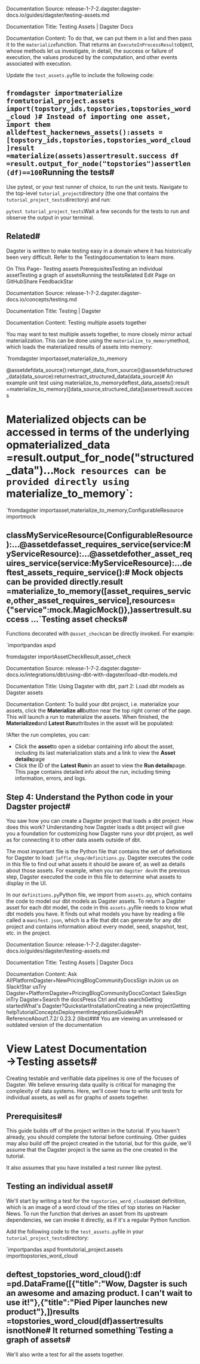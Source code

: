 Documentation Source:
release-1-7-2.dagster.dagster-docs.io/guides/dagster/testing-assets.md

Documentation Title:
Testing Assets | Dagster Docs

Documentation Content:
To do that, we can put them in a list and then pass it to the `materialize`function. That returns an `ExecuteInProcessResult`object, whose methods let us investigate, in detail, the success or failure of execution, the values produced by the computation, and other events associated with execution.

Update the `test_assets.py`file to include the following code:

`fromdagster importmaterialize
fromtutorial_project.assets import(topstory_ids,topstories,topstories_word_cloud
)# Instead of importing one asset, import them alldeftest_hackernews_assets():assets =[topstory_ids,topstories,topstories_word_cloud]result =materialize(assets)assertresult.success
 df =result.output_for_node("topstories")assertlen(df)==100`Running the tests#
------------------

Use pytest, or your test runner of choice, to run the unit tests. Navigate to the top-level `tutorial_project`directory (the one that contains the `tutorial_project_tests`directory) and run:

`pytest tutorial_project_tests`Wait a few seconds for the tests to run and observe the output in your terminal.

Related#
--------

Dagster is written to make testing easy in a domain where it has historically been very difficult. Refer to the Testingdocumentation to learn more.

On This Page- Testing assets
	PrerequisitesTesting an individual assetTesting a graph of assetsRunning the testsRelated
Edit Page on GitHubShare FeedbackStar



Documentation Source:
release-1-7-2.dagster.dagster-docs.io/concepts/testing.md

Documentation Title:
Testing | Dagster

Documentation Content:
Testing multiple assets together

You may want to test multiple assets together, to more closely mirror actual materialization. This can be done using the `materialize_to_memory`method, which loads the materialized results of assets into memory:

`fromdagster importasset,materialize_to_memory


@assetdefdata_source():returnget_data_from_source()@assetdefstructured_data(data_source):returnextract_structured_data(data_source)# An example unit test using materialize_to_memorydeftest_data_assets():result =materialize_to_memory([data_source,structured_data])assertresult.success
 # Materialized objects can be accessed in terms of the underlying opmaterialized_data =result.output_for_node("structured_data")...`Mock resources can be provided directly using `materialize_to_memory`:

`fromdagster importasset,materialize_to_memory,ConfigurableResource
importmock


classMyServiceResource(ConfigurableResource):...@assetdefasset_requires_service(service:MyServiceResource):...@assetdefother_asset_requires_service(service:MyServiceResource):...deftest_assets_require_service():# Mock objects can be provided directly.result =materialize_to_memory([asset_requires_service,other_asset_requires_service],resources={"service":mock.MagicMock()},)assertresult.success
 ...`Testing asset checks#
---------------------

Functions decorated with `@asset_check`can be directly invoked. For example:

`importpandas aspd

fromdagster importAssetCheckResult,asset_check



Documentation Source:
release-1-7-2.dagster.dagster-docs.io/integrations/dbt/using-dbt-with-dagster/load-dbt-models.md

Documentation Title:
Using Dagster with dbt, part 2: Load dbt models as Dagster assets

Documentation Content:
To build your dbt project, i.e. materialize your assets, click the **Materialize all**button near the top right corner of the page. This will launch a run to materialize the assets. When finished, the **Materialized**and **Latest Run**attributes in the asset will be populated:

!After the run completes, you can:

* Click the **asset**to open a sidebar containing info about the asset, including its last materialization stats and a link to view the **Asset details**page
* Click the ID of the **Latest Run**in an asset to view the **Run details**page. This page contains detailed info about the run, including timing information, errors, and logs.

Step 4: Understand the Python code in your Dagster project#
-----------------------------------------------------------

You saw how you can create a Dagster project that loads a dbt project. How does this work? Understanding how Dagster loads a dbt project will give you a foundation for customizing how Dagster runs your dbt project, as well as for connecting it to other data assets outside of dbt.

The most important file is the Python file that contains the set of definitions for Dagster to load: `jaffle_shop/definitions.py`. Dagster executes the code in this file to find out what assets it should be aware of, as well as details about those assets. For example, when you ran `dagster dev`in the previous step, Dagster executed the code in this file to determine what assets to display in the UI.

In our `definitions.py`Python file, we import from `assets.py`, which contains the code to model our dbt models as Dagster assets. To return a Dagster asset for each dbt model, the code in this `assets.py`file needs to know what dbt models you have. It finds out what models you have by reading a file called a `manifest.json`, which is a file that dbt can generate for any dbt project and contains information about every model, seed, snapshot, test, etc. in the project.



Documentation Source:
release-1-7-2.dagster.dagster-docs.io/guides/dagster/testing-assets.md

Documentation Title:
Testing Assets | Dagster Docs

Documentation Content:
Ask AI!PlatformDagster+NewPricingBlogCommunityDocsSign inJoin us on Slack!Star usTry Dagster+PlatformDagster+PricingBlogCommunityDocsContact SalesSign inTry Dagster+Search the docsPress Ctrl and `K`to searchGetting startedWhat's Dagster?QuickstartInstallationCreating a new projectGetting helpTutorialConceptsDeploymentIntegrationsGuidesAPI ReferenceAbout1.7.2/ 0.23.2 (libs)### You are viewing an unreleased or outdated version of the documentation

View Latest Documentation →Testing assets#
===============

Creating testable and verifiable data pipelines is one of the focuses of Dagster. We believe ensuring data quality is critical for managing the complexity of data systems. Here, we'll cover how to write unit tests for individual assets, as well as for graphs of assets together.

Prerequisites#
--------------

This guide builds off of the project written in the tutorial. If you haven't already, you should complete the tutorial before continuing. Other guides may also build off the project created in the tutorial, but for this guide, we'll assume that the Dagster project is the same as the one created in the tutorial.

It also assumes that you have installed a test runner like pytest.

Testing an individual asset#
----------------------------

We'll start by writing a test for the `topstories_word_cloud`asset definition, which is an image of a word cloud of the titles of top stories on Hacker News. To run the function that derives an asset from its upstream dependencies, we can invoke it directly, as if it's a regular Python function.

Add the following code to the `test_assets.py`file in your `tutorial_project_tests`directory:

`importpandas aspd
fromtutorial_project.assets importtopstories_word_cloud

deftest_topstories_word_cloud():df =pd.DataFrame([{"title":"Wow, Dagster is such an awesome and amazing product. I can't wait to use it!"},{"title":"Pied Piper launches new product"},])results =topstories_word_cloud(df)assertresults isnotNone# It returned something`Testing a graph of assets#
--------------------------

We'll also write a test for all the assets together.



